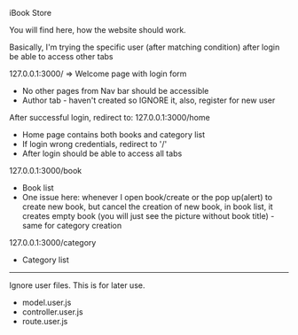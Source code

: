 iBook Store

You will find here, how the website should work. 

Basically, I'm trying the specific user (after matching condition) after login be able to access other tabs

127.0.0.1:3000/ => Welcome page with login form
 - No other pages from Nav bar should be accessible
 - Author tab - haven't created so IGNORE it, also, register for new user

After successful login, redirect to:
127.0.0.1:3000/home 
 - Home page contains both books and category list
 - If login wrong credentials, redirect to '/'
 - After login should be able to access all tabs

 127.0.0.1:3000/book
 - Book list
 - One issue here: whenever I open book/create or the pop up(alert) to create new book, but cancel the creation of new book, in book list, it creates empty book (you will just see the picture without book title) - same for category creation 

 127.0.0.1:3000/category
 - Category list

------------------------------------------------------------------------------------------

Ignore user files. This is for later use. 
- model.user.js
- controller.user.js
- route.user.js
